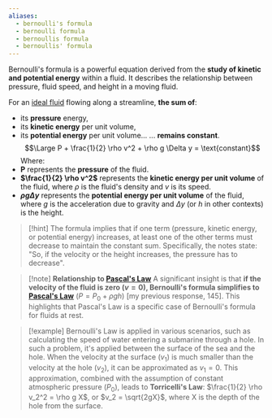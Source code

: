 ```yaml
---
aliases:
  - bernoulli's formula
  - bernoulli formula
  - bernoullis formula
  - bernoullis' formula
---
```

Bernoulli's formula is a powerful equation derived from the **study of kinetic and potential energy** within a fluid. 
It describes the relationship between pressure, fluid speed, and height in a moving fluid.

For an [ideal fluid](1.%20Hydrostatics%20&%20Ideal%20Fluid.md) flowing along a streamline, **the sum of**:
- its **pressure** energy,
- its **kinetic energy** per unit volume,
- its **potential energy** per unit volume...
... **remains constant**.
$$\Large P + \frac{1}{2} \rho v^2 + \rho g \Delta y = \text{constant}$$
Where:
- **P** represents the **pressure** of the fluid.
- **$\frac{1}{2} \rho v^2$** represents the **kinetic energy per unit volume** of the fluid, where $\rho$ is the fluid's density and $v$ is its speed.
- **$\rho g \Delta y$** represents the **potential energy per unit volume** of the fluid, where $g$ is the acceleration due to gravity and $\Delta y$ (or $h$ in other contexts) is the height.

> [!hint]
> The formula implies that if one term (pressure, kinetic energy, or potential energy) increases, at least one of the other terms must decrease to maintain the constant sum. 
> Specifically, the notes state: "So, if the velocity or the height increases, the pressure has to decrease".

> [!note] **Relationship to [Pascal's Law](2.%20Pascal's%20law.md)**
> A significant insight is that **if the velocity of the fluid is zero ($v=0$), Bernoulli's formula simplifies to [Pascal's Law](2.%20Pascal's%20law.md)** ($P = P_0 + \rho g h$) [my previous response, 145]. This highlights that Pascal's Law is a specific case of Bernoulli's formula for fluids at rest.

> [!example]
> Bernoulli's Law is applied in various scenarios, such as calculating the speed of water entering a submarine through a hole. In such a problem, it's applied between the surface of the sea and the hole. 
> When the velocity at the surface ($v_1$) is much smaller than the velocity at the hole ($v_2$), it can be approximated as $v_1=0$. This approximation, combined with the assumption of constant atmospheric pressure ($P_0$), leads to **Torricelli's Law**: $\frac{1}{2} \rho v_2^2 = \rho g X$, or $v_2 = \sqrt{2gX}$, where X is the depth of the hole from the surface.
